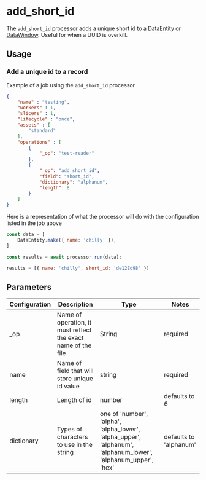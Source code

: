 # add_short_id

The `add_short_id` processor adds a unique short id to a [DataEntity](https://terascope.github.io/teraslice/docs/packages/utils/api/classes/dataentity) or [DataWindow](../entity/data-window.md).  Useful for when a UUID is overkill.


## Usage

### Add a unique id to a record

Example of a job using the `add_short_id` processor

```json
{
    "name" : "testing",
    "workers" : 1,
    "slicers" : 1,
    "lifecycle" : "once",
    "assets" : [
        "standard"
    ],
    "operations" : [
        {
            "_op": "test-reader"
        },
        {
            "_op": "add_short_id",
            "field": "short_id",
            "dictionary": "alphanum",
            "length": 8
        }
    ]
}
```

Here is a representation of what the processor will do with the configuration listed in the job above

```javascript
const data = [
    DataEntity.make({ name: 'chilly' }),
]

const results = await processor.run(data);

results = [{ name: 'chilly', short_id: 'de12Ed98' }]
```


## Parameters

| Configuration | Description | Type |  Notes |
| --------- | -------- | ------ | ------ |
| _op | Name of operation, it must reflect the exact name of the file | String | required |
| name | Name of field that will store unique id value | string | required |
| length | Length of id | number | defaults to 6 |
| dictionary | Types of characters to use in the string | one of  'number', 'alpha', 'alpha_lower', 'alpha_upper', 'alphanum', 'alphanum_lower', 'alphanum_upper', 'hex' | defaults to 'alphanum' |
